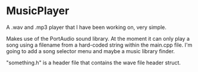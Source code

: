 # MusicPlayer
A .wav and .mp3 player that I have been working on, very simple.

Makes use of the PortAudio sound library.
At the moment it can only play a song using a filename from a hard-coded string within the main.cpp file.
I'm going to add a song selector menu and maybe a music library finder.

"something.h" is a header file that contains the wave file header struct.
